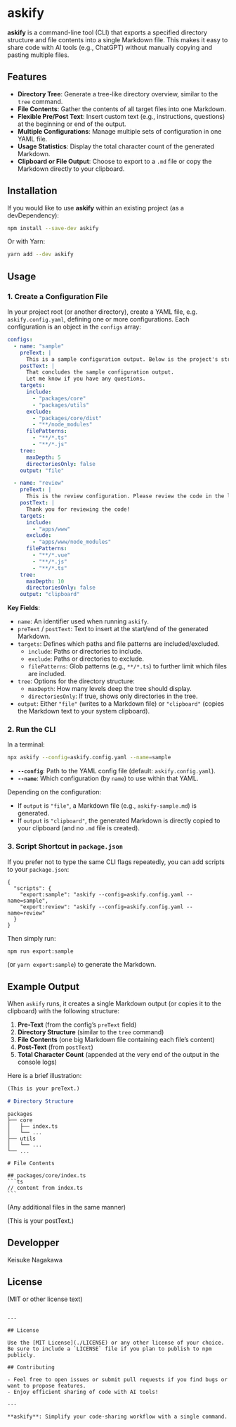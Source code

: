 # askify

**askify** is a command-line tool (CLI) that exports a specified directory structure and file contents into a single Markdown file. This makes it easy to share code with AI tools (e.g., ChatGPT) without manually copying and pasting multiple files.

## Features

- **Directory Tree**: Generate a tree-like directory overview, similar to the `tree` command.
- **File Contents**: Gather the contents of all target files into one Markdown.
- **Flexible Pre/Post Text**: Insert custom text (e.g., instructions, questions) at the beginning or end of the output.
- **Multiple Configurations**: Manage multiple sets of configuration in one YAML file.
- **Usage Statistics**: Display the total character count of the generated Markdown.
- **Clipboard or File Output**: Choose to export to a `.md` file or copy the Markdown directly to your clipboard.

## Installation

If you would like to use **askify** within an existing project (as a devDependency):

```bash
npm install --save-dev askify
```

Or with Yarn:

```bash
yarn add --dev askify
```

## Usage

### 1. Create a Configuration File

In your project root (or another directory), create a YAML file, e.g. `askify.config.yaml`, defining one or more configurations. Each configuration is an object in the `configs` array:

```yaml
configs:
  - name: "sample"
    preText: |
      This is a sample configuration output. Below is the project's structure.
    postText: |
      That concludes the sample configuration output.
      Let me know if you have any questions.
    targets:
      include:
        - "packages/core"
        - "packages/utils"
      exclude:
        - "packages/core/dist"
        - "**/node_modules"
      filePatterns:
        - "**/*.ts"
        - "**/*.js"
    tree:
      maxDepth: 5
      directoriesOnly: false
    output: "file"

  - name: "review"
    preText: |
      This is the review configuration. Please review the code in the listed directories below.
    postText: |
      Thank you for reviewing the code!
    targets:
      include:
        - "apps/www"
      exclude:
        - "apps/www/node_modules"
      filePatterns:
        - "**/*.vue"
        - "**/*.js"
        - "**/*.ts"
    tree:
      maxDepth: 10
      directoriesOnly: false
    output: "clipboard"
```

**Key Fields**:

- `name`: An identifier used when running `askify`.
- `preText` / `postText`: Text to insert at the start/end of the generated Markdown.
- `targets`: Defines which paths and file patterns are included/excluded.
  - `include`: Paths or directories to include.
  - `exclude`: Paths or directories to exclude.
  - `filePatterns`: Glob patterns (e.g., `**/*.ts`) to further limit which files are included.
- `tree`: Options for the directory structure:
  - `maxDepth`: How many levels deep the tree should display.
  - `directoriesOnly`: If true, shows only directories in the tree.
- `output`: Either `"file"` (writes to a Markdown file) or `"clipboard"` (copies the Markdown text to your system clipboard).

### 2. Run the CLI

In a terminal:

```bash
npx askify --config=askify.config.yaml --name=sample
```

- **`--config`**: Path to the YAML config file (default: `askify.config.yaml`).
- **`--name`**: Which configuration (by `name`) to use within that YAML.

Depending on the configuration:

- If `output` is `"file"`, a Markdown file (e.g., `askify-sample.md`) is generated.
- If `output` is `"clipboard"`, the generated Markdown is directly copied to your clipboard (and no `.md` file is created).

### 3. Script Shortcut in `package.json`

If you prefer not to type the same CLI flags repeatedly, you can add scripts to your `package.json`:

```jsonc
{
  "scripts": {
    "export:sample": "askify --config=askify.config.yaml --name=sample",
    "export:review": "askify --config=askify.config.yaml --name=review"
  }
}
```

Then simply run:

```bash
npm run export:sample
```

(or `yarn export:sample`) to generate the Markdown.

## Example Output

When `askify` runs, it creates a single Markdown output (or copies it to the clipboard) with the following structure:

1. **Pre-Text** (from the config’s `preText` field)
2. **Directory Structure** (similar to the `tree` command)
3. **File Contents** (one big Markdown file containing each file’s content)
4. **Post-Text** (from `postText`)
5. **Total Character Count** (appended at the very end of the output in the console logs)

Here is a brief illustration:

```markdown
(This is your preText.)

# Directory Structure
```

```
packages
├── core
│   ├── index.ts
│   └── ...
├── utils
│   └── ...
└── ...
```

````
# File Contents

## packages/core/index.ts
```ts
// content from index.ts
```
````

(Any additional files in the same manner)

(This is your postText.)

## Developper

Keisuke Nagakawa

## License

(MIT or other license text)

```

---

## License

Use the [MIT License](./LICENSE) or any other license of your choice. Be sure to include a `LICENSE` file if you plan to publish to npm publicly.

## Contributing

- Feel free to open issues or submit pull requests if you find bugs or want to propose features.
- Enjoy efficient sharing of code with AI tools!

---

**askify**: Simplify your code-sharing workflow with a single command.
```
